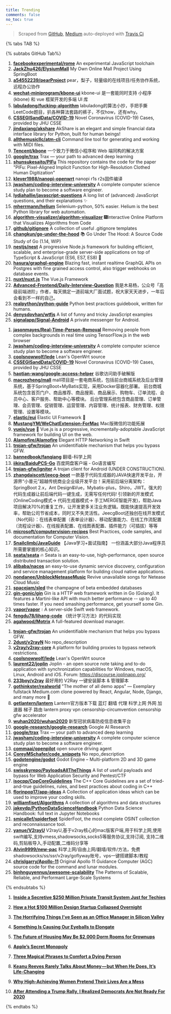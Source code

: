 ```yaml
---
title: Trending
comments: false
no_toc: true
---
```


> Scraped from [GitHub](https://github.com/trending), [Medium](https://medium.com/topic/popular)
auto-deployed with [Travis Ci](https://travis-ci.org/)

{% tabs TAB %}
<!-- tab GitHub -->
{% subtabs GitHub Tab%}
<!-- tab Daily -->
1. [**facebookexperimental/rome**](https://github.com/facebookexperimental/rome)
An experimental JavaScript toolchain
2. [**JackZhu426/ElysiumMall**](https://github.com/JackZhu426/ElysiumMall)
My Own Online Mall Project Using SpringBoot
3. [**a54552239/pearProject**](https://github.com/a54552239/pearProject)
pear，梨子，轻量级的在线项目/任务协作系统，远程办公协作
4. [**wechat-miniprogram/kbone-ui**](https://github.com/wechat-miniprogram/kbone-ui)
kbone-ui 是一套能同时支持 小程序(kbone) 和 vue 框架开发的多端 UI 库
5. [**labuladong/fucking-algorithm**](https://github.com/labuladong/fucking-algorithm)
labuladong的算法小抄，手把手撕LeetCode题目，扒各种算法套路的裤子，不仅how，还有why。
6. [**CSSEGISandData/COVID-19**](https://github.com/CSSEGISandData/COVID-19)
Novel Coronavirus (COVID-19) Cases, provided by JHU CSSE
7. [**jindaxiang/akshare**](https://github.com/jindaxiang/akshare)
AkShare is an elegant and simple financial data interface library for Python, built for human beings!
8. [**allthemusicllc/atm-cli**](https://github.com/allthemusicllc/atm-cli)
Command line tool for generating and working with MIDI files.
9. [**Tencent/kbone**](https://github.com/Tencent/kbone)
一个致力于微信小程序和 Web 端同构的解决方案
10. [**google/trax**](https://github.com/google/trax)
Trax — your path to advanced deep learning
11. [**shunsukesaito/PIFu**](https://github.com/shunsukesaito/PIFu)
This repository contains the code for the paper "PIFu: Pixel-Aligned Implicit Function for High-Resolution Clothed Human Digitization"
12. [**klever1988/nanopi-openwrt**](https://github.com/klever1988/nanopi-openwrt)
nanopi r1s r2s固件编译
13. [**jwasham/coding-interview-university**](https://github.com/jwasham/coding-interview-university)
A complete computer science study plan to become a software engineer.
14. [**lydiahallie/javascript-questions**](https://github.com/lydiahallie/javascript-questions)
A long list of (advanced) JavaScript questions, and their explanations ✨
15. [**mherrmann/helium**](https://github.com/mherrmann/helium)
Selenium-python, 50% easier. Helium is the best Python library for web automation.
16. [**algorithm-visualizer/algorithm-visualizer**](https://github.com/algorithm-visualizer/algorithm-visualizer)
🎆Interactive Online Platform that Visualizes Algorithms from Code
17. [**github/gitignore**](https://github.com/github/gitignore)
A collection of useful .gitignore templates
18. [**changkun/go-under-the-hood**](https://github.com/changkun/go-under-the-hood)
📚 Go Under The Hood: A Source Code Study of Go (1.14, WIP)
19. [**nestjs/nest**](https://github.com/nestjs/nest)
A progressive Node.js framework for building efficient, scalable, and enterprise-grade server-side applications on top of TypeScript & JavaScript (ES6, ES7, ES8) 🚀
20. [**hasura/graphql-engine**](https://github.com/hasura/graphql-engine)
Blazing fast, instant realtime GraphQL APIs on Postgres with fine grained access control, also trigger webhooks on database events.
21. [**nuxt/nuxt.js**](https://github.com/nuxt/nuxt.js)
The Vue.js Framework
22. [**Advanced-Frontend/Daily-Interview-Question**](https://github.com/Advanced-Frontend/Daily-Interview-Question)
我是木易杨，公众号「高级前端进阶」作者，每天搞定一道前端大厂面试题，祝大家天天进步，一年后会看到不一样的自己。
23. [**realpython/python-guide**](https://github.com/realpython/python-guide)
Python best practices guidebook, written for humans.
24. [**denysdovhan/wtfjs**](https://github.com/denysdovhan/wtfjs)
A list of funny and tricky JavaScript examples
25. [**signalapp/Signal-Android**](https://github.com/signalapp/Signal-Android)
A private messenger for Android.
<!-- endtab -->
<!-- tab Weekly -->
1. [**jasonmayes/Real-Time-Person-Removal**](https://github.com/jasonmayes/Real-Time-Person-Removal)
Removing people from complex backgrounds in real time using TensorFlow.js in the web browser
2. [**jwasham/coding-interview-university**](https://github.com/jwasham/coding-interview-university)
A complete computer science study plan to become a software engineer.
3. [**coolsnowwolf/lede**](https://github.com/coolsnowwolf/lede)
Lean's OpenWrt source
4. [**CSSEGISandData/COVID-19**](https://github.com/CSSEGISandData/COVID-19)
Novel Coronavirus (COVID-19) Cases, provided by JHU CSSE
5. [**haotian-wang/google-access-helper**](https://github.com/haotian-wang/google-access-helper)
谷歌访问助手破解版
6. [**macrozheng/mall**](https://github.com/macrozheng/mall)
mall项目是一套电商系统，包括前台商城系统及后台管理系统，基于SpringBoot+MyBatis实现，采用Docker容器化部署。 前台商城系统包含首页门户、商品推荐、商品搜索、商品展示、购物车、订单流程、会员中心、客户服务、帮助中心等模块。 后台管理系统包含商品管理、订单管理、会员管理、促销管理、运营管理、内容管理、统计报表、财务管理、权限管理、设置等模块。
7. [**elastic/eui**](https://github.com/elastic/eui)
Elastic UI Framework 🙌
8. [**MustangYM/WeChatExtension-ForMac**](https://github.com/MustangYM/WeChatExtension-ForMac)
Mac版微信的功能拓展
9. [**vuejs/vue**](https://github.com/vuejs/vue)
🖖 Vue.js is a progressive, incrementally-adoptable JavaScript framework for building UI on the web.
10. [**Alamofire/Alamofire**](https://github.com/Alamofire/Alamofire)
Elegant HTTP Networking in Swift
11. [**trojan-gfw/trojan**](https://github.com/trojan-gfw/trojan)
An unidentifiable mechanism that helps you bypass GFW.
12. [**bannedbook/fanqiang**](https://github.com/bannedbook/fanqiang)
翻墙-科学上网
13. [**iikira/BaiduPCS-Go**](https://github.com/iikira/BaiduPCS-Go)
百度网盘客户端 - Go语言编写
14. [**trojan-gfw/igniter**](https://github.com/trojan-gfw/igniter)
A trojan client for Android (UNDER CONSTRUCTION).
15. [**zhangdaiscott/jeecg-boot**](https://github.com/zhangdaiscott/jeecg-boot)
一款基于代码生成器的JAVA快速开发平台，开源界“小普元”超越传统商业企业级开发平台！采用前后端分离架构：SpringBoot 2.x，Ant Design&Vue，Mybatis-plus，Shiro，JWT。强大的代码生成器让前后端代码一键生成，无需写任何代码! 引领新的开发模式(OnlineCoding模式-> 代码生成器模式-> 手工MERGE智能开发)，帮助Java项目解决70%的重复工作，让开发更多关注业务逻辑。既能快速提高开发效率，帮助公司节省成本，同时又不失灵活性。JeecgBoot还独创在线开发模式（No代码）：在线表单配置（表单设计器）、移动配置能力、在线工作流配置（流程设计器）、在线报表配置、在线图表配置、插件能力（可插拔）等等
16. [**microsoft/computervision-recipes**](https://github.com/microsoft/computervision-recipes)
Best Practices, code samples, and documentation for Computer Vision.
17. [**Snailclimb/JavaGuide**](https://github.com/Snailclimb/JavaGuide)
【Java学习+面试指南】 一份涵盖大部分Java程序员所需要掌握的核心知识。
18. [**seata/seata**](https://github.com/seata/seata)
🔥 Seata is an easy-to-use, high-performance, open source distributed transaction solution.
19. [**alibaba/nacos**](https://github.com/alibaba/nacos)
an easy-to-use dynamic service discovery, configuration and service management platform for building cloud native applications.
20. [**nondanee/UnblockNeteaseMusic**](https://github.com/nondanee/UnblockNeteaseMusic)
Revive unavailable songs for Netease Cloud Music
21. [**spacejam/sled**](https://github.com/spacejam/sled)
the champagne of beta embedded databases
22. [**gin-gonic/gin**](https://github.com/gin-gonic/gin)
Gin is a HTTP web framework written in Go (Golang). It features a Martini-like API with much better performance -- up to 40 times faster. If you need smashing performance, get yourself some Gin.
23. [**vapor/vapor**](https://github.com/vapor/vapor)
💧 A server-side Swift web framework.
24. [**fengdu78/lihang-code**](https://github.com/fengdu78/lihang-code)
《统计学习方法》的代码实现
25. [**agalwood/Motrix**](https://github.com/agalwood/Motrix)
A full-featured download manager.
<!-- endtab -->
<!-- tab Monthly -->
1. [**trojan-gfw/trojan**](https://github.com/trojan-gfw/trojan)
An unidentifiable mechanism that helps you bypass GFW.
2. [**2dust/v2rayN**](https://github.com/2dust/v2rayN)
No repo_description
3. [**v2ray/v2ray-core**](https://github.com/v2ray/v2ray-core)
A platform for building proxies to bypass network restrictions.
4. [**coolsnowwolf/lede**](https://github.com/coolsnowwolf/lede)
Lean's OpenWrt source
5. [**laurent22/joplin**](https://github.com/laurent22/joplin)
Joplin - an open source note taking and to-do application with synchronization capabilities for Windows, macOS, Linux, Android and iOS. Forum: https://discourse.joplinapp.org/
6. [**233boy/v2ray**](https://github.com/233boy/v2ray)
最好用的 V2Ray 一键安装脚本 & 管理脚本
7. [**gothinkster/realworld**](https://github.com/gothinkster/realworld)
"The mother of all demo apps" — Exemplary fullstack Medium.com clone powered by React, Angular, Node, Django, and many more 🏅
8. [**getlantern/lantern**](https://github.com/getlantern/lantern)
Lantern官方版本下载 蓝灯 翻墙 代理 科学上网 外网 加速器 梯子 路由 lantern proxy vpn censorship-circumvention censorship gfw accelerator
9. [**wuhan2020/wuhan2020**](https://github.com/wuhan2020/wuhan2020)
新型冠状病毒防疫信息收集平台
10. [**google-research/google-research**](https://github.com/google-research/google-research)
Google AI Research
11. [**google/trax**](https://github.com/google/trax)
Trax — your path to advanced deep learning
12. [**jwasham/coding-interview-university**](https://github.com/jwasham/coding-interview-university)
A complete computer science study plan to become a software engineer.
13. [**commaai/openpilot**](https://github.com/commaai/openpilot)
open source driving agent
14. [**CoreyMSchafer/code_snippets**](https://github.com/CoreyMSchafer/code_snippets)
No repo_description
15. [**godotengine/godot**](https://github.com/godotengine/godot)
Godot Engine – Multi-platform 2D and 3D game engine
16. [**swisskyrepo/PayloadsAllTheThings**](https://github.com/swisskyrepo/PayloadsAllTheThings)
A list of useful payloads and bypass for Web Application Security and Pentest/CTF
17. [**isocpp/CppCoreGuidelines**](https://github.com/isocpp/CppCoreGuidelines)
The C++ Core Guidelines are a set of tried-and-true guidelines, rules, and best practices about coding in C++
18. [**florinpop17/app-ideas**](https://github.com/florinpop17/app-ideas)
A Collection of application ideas which can be used to improve your coding skills.
19. [**williamfiset/Algorithms**](https://github.com/williamfiset/Algorithms)
A collection of algorithms and data structures
20. [**jakevdp/PythonDataScienceHandbook**](https://github.com/jakevdp/PythonDataScienceHandbook)
Python Data Science Handbook: full text in Jupyter Notebooks
21. [**smicallef/spiderfoot**](https://github.com/smicallef/spiderfoot)
SpiderFoot, the most complete OSINT collection and reconnaissance tool.
22. [**yanue/V2rayU**](https://github.com/yanue/V2rayU)
V2rayU,基于v2ray核心的mac版客户端,用于科学上网,使用swift编写,支持vmess,shadowsocks,socks5等服务协议,支持订阅, 支持二维码,剪贴板导入,手动配置,二维码分享等
23. [**Alvin9999/new-pac**](https://github.com/Alvin9999/new-pac)
科学上网/自由上网/翻墙/软件/方法，免费shadowsocks/ss/ssr/v2ray/goflyway账号，vps一键搭建脚本/教程
24. [**chrislgarry/Apollo-11**](https://github.com/chrislgarry/Apollo-11)
Original Apollo 11 Guidance Computer (AGC) source code for the command and lunar modules.
25. [**binhnguyennus/awesome-scalability**](https://github.com/binhnguyennus/awesome-scalability)
The Patterns of Scalable, Reliable, and Performant Large-Scale Systems
<!-- endtab -->
{% endsubtabs %}
<!-- endtab --><!-- tab Medium -->
1. [**Inside a Secretive $250 Million Private Transit System Just for Techies**](https://onezero.medium.com/only-the-elite-have-nice-commutes-in-silicon-valley-8b2761863925?source=topic_page---------------------------20)

2. [**How a Hot $100 Million Design Startup Collapsed Overnight**](https://marker.medium.com/how-homepolishs-extremely-instagrammable-house-of-cards-came-tumbling-down-d7a7d1780ddc?source=topic_page---------0------------------1)

3. [**The Horrifying Things I’ve Seen as an Office Manager in Silicon Valley**](https://thebolditalic.com/the-horrifying-things-ive-seen-as-an-office-manager-in-silicon-valley-8b572c6a7c72?source=topic_page---------1------------------1)

4. [**Something Is Causing Our Eyeballs to Elongate**](https://elemental.medium.com/something-is-causing-our-eyeballs-to-elongate-df3e5dc5e371?source=topic_page---------2------------------1)

5. [**The Future of Housing May Be $2,000 Dorm Rooms for Grownups**](https://onezero.medium.com/a-startup-is-renting-adult-dorms-to-solve-silicon-valleys-housing-crisis-f792d1262a46?source=topic_page---------4------------------1)

6. [**Apple’s Secret Monopoly**](https://onezero.medium.com/apples-secret-monopoly-5718272c16a5?source=topic_page---------5------------------1)

7. [**Three Magical Phrases to Comfort a Dying Person**](https://humanparts.medium.com/three-magic-phrases-to-say-to-a-dying-person-2091872bd487?source=topic_page---------6------------------1)

8. [**Keanu Reeves Rarely Talks About Money — but When He Does, It’s Life-Changing**](https://medium.com/swlh/keanu-reeves-rarely-talks-about-money-but-when-he-does-its-life-changing-8a89175ad694?source=topic_page---------7------------------1)

9. [**Why High-Achieving Women Pretend Their Lives Are a Mess**](https://forge.medium.com/why-high-achieving-women-pretend-their-lives-are-in-shambles-15d9e3c02271?source=topic_page---------8------------------1)

10. [**After Attending a Trump Rally, I Realized Democrats Are Not Ready For 2020**](https://gen.medium.com/ive-been-a-democrat-for-20-years-here-s-what-i-experienced-at-trump-s-rally-in-new-hampshire-c69ddaaf6d07?source=topic_page---------9------------------1)

<!-- endtab -->
{% endtabs %}
